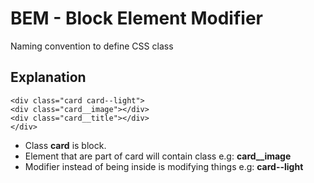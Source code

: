 # BEM - Block Element Modifier

Naming convention to define CSS class

## Explanation
 
    <div class="card card--light">
    <div class="card__image"></div>
    <div class="card__title"></div>
    </div>


- Class __card__ is block.
- Element that are part of card will contain class e.g: __card__image__
- Modifier instead of being inside is modifying things e.g: __card--light__
